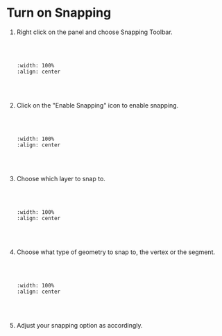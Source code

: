 # Turn on Snapping

1. Right click on the panel and choose Snapping Toolbar.

    <br/><br/>
    ```{image} ../../_static/0312task13/img1.png
    :width: 100%
    :align: center
    ```
    <br/><br/>

2. Click on the "Enable Snapping" icon to enable snapping.

    <br/><br/>
    ```{image} ../../_static/0312task13/img2.png
    :width: 100%
    :align: center
    ```
    <br/><br/>

3. Choose which layer to snap to.  

    <br/><br/>
    ```{image} ../../_static/0312task13/img3.png
    :width: 100%
    :align: center
    ```
    <br/><br/>

4. Choose what type of geometry to snap to, the vertex or the segment.

    <br/><br/>
    ```{image} ../../_static/0312task13/img4.png
    :width: 100%
    :align: center
    ```
    <br/><br/>

5. Adjust your snapping option as accordingly.
